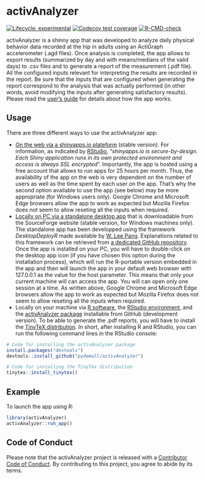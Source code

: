 
# activAnalyzer

<!-- badges: start -->

[![Lifecycle:
experimental](https://img.shields.io/badge/lifecycle-experimental-orange.svg)](https://lifecycle.r-lib.org/articles/stages.html#experimental)
[![Codecov test
coverage](https://codecov.io/gh/pydemull/activAnalyzer/branch/master/graph/badge.svg)](https://codecov.io/gh/pydemull/activAnalyzer?branch=master)
[![R-CMD-check](https://github.com/pydemull/activAnalyzer/workflows/R-CMD-check/badge.svg)](https://github.com/pydemull/activAnalyzer/actions)
<!-- badges: end -->

activAnalyzer is a shinny app that was developed to analyze daily
physical behavior data recorded at the hip in adults using an ActiGraph
accelerometer (.agd files). Once analysis is completed, the app allows
to export results (summarized by day and with means/medians of the valid
days) to .csv files and to generate a report of the measurement (.pdf
file). All the configured inputs relevant for interpreting the results
are recorded in the report. Be sure that the inputs that are configured
when generating the report correspond to the analysis that was actually
performed (in other words, avoid modifying the inputs after generating
satisfactory results). Please read the [user’s
guide](https://github.com/pydemull/activAnalyzer/blob/master/inst/guide/user_guide_en.pdf)
for details about how the app works.

## Usage

There are three different ways to use the activAnalyzer app:

-   [On the web via a shinyapps.io
    plateform](https://pydemull.shinyapps.io/activAnalyzer/) (stable
    version). For information, as indicated by
    [RStudio](https://www.shinyapps.io/), “*shinyapps.io is
    secure-by-design. Each Shiny application runs in its own protected
    environment and access is always SSL encrypted*”. Importantly, the
    app is hosted using a free account that allows to run apps for 25
    hours per month. Thus, the availability of the app on the web is
    very dependent on the number of users as well as the time spent by
    each user on the app. That’s why the second option available to use
    the app (see below) may be more appropriate (for Windows users
    only). Google Chrome and Microsoft Edge browsers allow the app to
    work as expected but Mozilla Firefox does not seem to allow reseting
    all the inputs when required.
-   [Locally on PC via a standalone desktop
    app](https://sourceforge.net/projects/activanalyzer) that is
    downloadable from the SourceForge website (stable version, for
    Windows machines only). The standalone app has been developped using
    the framework *DesktopDeployR* made available by [W. Lee
    Pang](https://github.com/wleepang). Explanations related to this
    framework can be retrieved from [a dedicated GitHub
    repository](https://github.com/wleepang/DesktopDeployR). Once the
    app is installed on your PC, you will have to double-click on the
    desktop app icon (if you have chosen this option during the
    installation process), which will run the R-portable version
    embedded in the app and then will launch the app in your default web
    browser with 127.0.0.1 as the value for the host parameter. This
    means that only your current machine will can access the app. You
    will can open only one session at a time. As written above, Google
    Chrome and Microsoft Edge browsers allow the app to work as expected
    but Mozilla Firefox does not seem to allow reseting all the inputs
    when required.
-   Locally on your machine via [R software](https://cran.rstudio.com/),
    the [RStudio environment](https://www.rstudio.com/), and the
    [activAnalyzer package](https://github.com/pydemull/activAnalyzer)
    installable from GitHub (development version). To be able to
    generate the .pdf reports, you will have to install the [TinyTeX
    distribution](https://yihui.org/tinytex/). In short, after
    installing R and RStudio, you can run the following command lines in
    the RStudio console:

``` r
# Code for installing the activAnalyzer package
install.packages("devtools")
devtools::install_github("pydemull/activAnalyzer")

# Code for installing the TinyTex distribution 
tinytex::install_tinytex()
```

## Example

To launch the app using R:

``` r
library(activAnalyzer)
activAnalyzer::run_app()
```

## Code of Conduct

Please note that the activAnalyzer project is released with a
[Contributor Code of
Conduct](https://pydemull.github.io/activAnalyzer/CODE_OF_CONDUCT.html).
By contributing to this project, you agree to abide by its terms.
